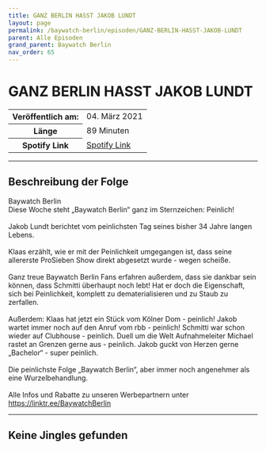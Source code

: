 ```yaml
---
title: GANZ BERLIN HASST JAKOB LUNDT
layout: page
permalink: /baywatch-berlin/episoden/GANZ-BERLIN-HASST-JAKOB-LUNDT
parent: Alle Episoden
grand_parent: Baywatch Berlin
nav_order: 65
---
```


# GANZ BERLIN HASST JAKOB LUNDT
<table class="resp-table dcf-table dcf-table-responsive dcf-table-bordered dcf-table-striped dcf-w-100%">
                    <tbody>
                        <tr>
                            <th scope="row">Veröffentlich am:</th>
                            <td data-label="Veröffentlich am:">04. März 2021</td>
                        </tr>
                        <tr>
                            <th scope="row">Länge </th>
                            <td data-label="Länge ">89 Minuten</td>
                        </tr><tr>
                                <th scope="row">Spotify Link</th>
                                <td data-label="Spotify Link"><a href="https://open.spotify.com/episode/3JZwa87SiusIHQ5cdPz7bj">Spotify Link</a></td>
                            </tr></tbody>
                </table>

***

## Beschreibung der Folge

<div>
Baywatch Berlin <br> Diese Woche steht „Baywatch Berlin“ ganz im Sternzeichen: Peinlich!  <br>  <br> Jakob Lundt berichtet vom peinlichsten Tag seines bisher 34 Jahre langen Lebens.  <br>  <br> Klaas erzählt, wie er mit der Peinlichkeit umgegangen ist, dass seine allererste ProSieben Show direkt abgesetzt wurde - wegen scheiße. <br>  <br> Ganz treue Baywatch Berlin Fans erfahren außerdem, dass sie dankbar sein können, dass Schmitti überhaupt noch lebt! Hat er doch die Eigenschaft, sich bei Peinlichkeit, komplett zu dematerialisieren und zu Staub zu zerfallen. <br>  <br> Außerdem: Klaas hat jetzt ein Stück vom Kölner Dom - peinlich! Jakob wartet immer noch auf den Anruf vom rbb - peinlich! Schmitti war schon wieder auf Clubhouse - peinlich. Duell um die Welt Aufnahmeleiter Michael rastet an Grenzen gerne aus - peinlich. Jakob guckt von Herzen gerne „Bachelor“ - super peinlich. <br>  <br> Die peinlichste Folge „Baywatch Berlin“, aber immer noch angenehmer als eine Wurzelbehandlung. <br>  <br> Alle Infos und Rabatte zu unseren Werbepartnern unter <a href="https://linktr.ee/BaywatchBerlin">https://linktr.ee/BaywatchBerlin</a>  
</div>

***

## Keine Jingles gefunden